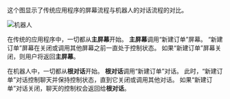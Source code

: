 这个图显示了传统应用程序的屏幕流程与机器人的对话流程的对比。 

![机器人](~/media/designing-bots/core/dialogs-screens.png)

在传统的应用程序中，一切都从**主屏幕**开始。
**主屏幕**调用“新建订单”屏幕。
“新建订单”屏幕在关闭或调用其他屏幕之前一直处于控制状态。 如果“新建订单”屏幕关闭，则用户将返回**主屏幕**。

在机器人中，一切都从**根对话**开始。 **根对话**调用“新建订单”对话。 此时，“新建订单”对话控制聊天并保持控制状态，直到它关闭或调用其他对话。 如果“新建订单”对话关闭，聊天的控制权会返回给**根对话**。